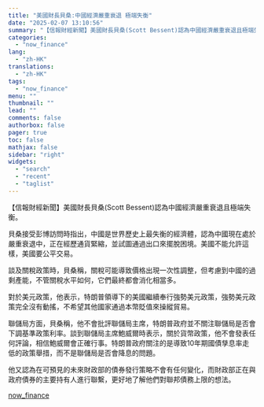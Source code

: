 ```yaml
---
title: "美國財長貝桑:中國經濟嚴重衰退 極端失衡"
date: "2025-02-07 13:10:56"
summary: "【信報財經新聞】美國財長貝桑(Scott Bessent)認為中國經濟嚴重衰退且極端失衡。貝桑接受彭..."
categories:
  - "now_finance"
lang:
  - "zh-HK"
translations:
  - "zh-HK"
tags:
  - "now_finance"
menu: ""
thumbnail: ""
lead: ""
comments: false
authorbox: false
pager: true
toc: false
mathjax: false
sidebar: "right"
widgets:
  - "search"
  - "recent"
  - "taglist"
---
```


【信報財經新聞】美國財長貝桑(Scott Bessent)認為中國經濟嚴重衰退且極端失衡。

貝桑接受彭博訪問時指出，中國是世界歷史上最失衡的經濟體，認為中國現在處於嚴重衰退中，正在經歷通貨緊縮，並試圖通過出口來擺脫困境。美國不能允許這樣，美國要公平交易。

談及關稅政策時，貝桑稱，關稅可能導致價格出現一次性調整，但考慮到中國的過剩產能，不管關稅水平如何，它們最終都會消化相當多。

對於美元政策，他表示，特朗普領導下的美國繼續奉行強勢美元政策，強勢美元政策完全沒有動搖，不希望其他國家通過本幣貶值來操縱貿易。

聯儲局方面，貝桑稱，他不會批評聯儲局主席，特朗普政府並不關注聯儲局是否會下調基準政策利率。談到聯儲局主席鮑威爾時表示，關於貨幣政策，他不會發表任何評論，相信鮑威爾會正確行事。特朗普政府關注的是導致10年期國債孳息率走低的政策舉措，而不是聯儲局是否會降息的問題。

他又認為在可預見的未來財政部的債券發行策略不會有任何變化，而財政部正在與政府債券的主要持有人進行聯繫，更好地了解他們對聯邦債務上限的想法。

[now_finance](https://finance.now.com/news/post.php?id=904586)
